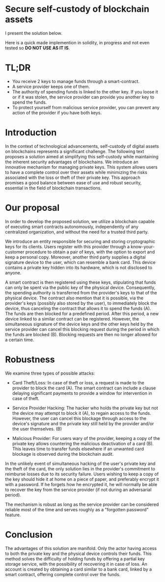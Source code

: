 # Secure self-custody of blockchain assets

I present the solution below.

Here is a quick made implemention in solidity, in progress and not even tested so **DO NOT USE AS IT IS**.


# TL;DR
- You receive 2 keys to manage funds through a smart-contract.
- A service provider keeps one of them.
- The authority of spending funds is linked to the other key. If you loose it or if it was stolen, the service provider can provide you another key to spend the funds.
- To protect yourself from malicious service provider, you can prevent any action of the provider if you have both keys.

# Introduction

In the context of technological advancements, self-custody of digital assets on blockchains represents a significant challenge. The following text proposes a solution aimed at simplifying this self-custody while maintaining the inherent security advantages of blockchains. We introduce an innovative mechanism for managing private keys. This system allows users to have a complete control over their assets while minimizing the risks associated with the loss or theft of their private key. This approach promises a good balance between ease of use and robust security, essential in the field of blockchain transactions.

# Our proposal
In order to develop the proposed solution, we utilize a blockchain capable of executing smart contracts autonomously, independently of any centralized organization, and without the need for a trusted third party.

We introduce an entity responsible for securing and storing cryptographic keys for its clients. Users register with this provider through a know-your-customer procedure to obtain a pair of keys, with the option to export and keep a personal copy. Moreover, another third party supplies a digital signature device to the user, which can resemble a bank card. This device contains a private key hidden into its hardware, which is not disclosed to anyone.

 A smart contract is then registered using these keys, stipulating that funds can only be spent via the public key of the physical device. Consequently, the spending authority is transferred from the provider's keys to that of the physical device.
The contract also mention that it is possible, via the provider's keys (possibly also stored by the user), to immediately block the device, thus canceling the contract that allows it to spend the funds (A). The funds are then blocked for a predefined period. After this period, a new device linked to a similar contract can be registered. However, the simultaneous signature of the device keys and the other keys held by the service provider can cancel this blocking request during the period in which the funds are blocked (B). Blocking requests are then no longer allowed for a certain time.

# Robustness
We examine three types of possible attacks:


- Card Theft/Loss: In case of theft or loss, a request is made to the provider to block the card (A). The smart contract can include a clause delaying significant payments to provide a window for intervention in case of theft.

- Service Provider Hacking: The hacker who holds the private key but not the device may attempt to block it (A), to regain access to the funds. However, the user can cancel this blockage through access to the device's signature and the private key still held by the provider and/or the user themselves. (B)

- Malicious Provider: For users wary of the provider, keeping a copy of the private key allows countering the malicious deactivation of a card (B). This leaves time to transfer funds elsewhere if an unwanted card blockage is observed during the blockchain audit.


In the unlikely event of simultaneous hacking of the user's private key and the theft of the card, the only solution lies in the provider's commitment to reimburse losses due to its security failure.
Users wishing to keep a copy of the key should hide it at home on a piece of paper, and preferably encrypt it with a password. If he forgets how he encrypted it, he will normally be able to recover the key from the service provider (if not during an adversarial period).

The mechanism is robust as long as the service provider can be considered reliable most of the time and serves roughly as a "forgotten password" feature.
# Conclusion
The advantages of this solution are manifold. Only the actor having access to both the private key and the physical device controls their funds. This method solves the difficulty of holding funds by offering a partial key storage service, with the possibility of recovering it in case of loss. An account is created by obtaining a card similar to a bank card, linked by a smart contract, offering complete control over the funds.

